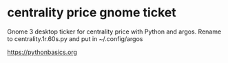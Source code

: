 # centrality price gnome ticket 

Gnome 3 desktop ticker for centrality price with Python and argos. Rename to centrality.1r.60s.py and put in ~/.config/argos

https://pythonbasics.org
